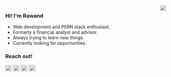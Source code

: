 <img align='right' src="https://github-readme-stats.vercel.app/api?username=rdargali&show_icons=true">

### Hi! I'm Rawand
- Web development and PERN stack enthusiast.
- Formerly a financial analyst and advisor.
- Always trying to learn new things.
- Currently looking for opportunities.

### Reach out!
<a href="https://rawand.me">
  <img align="left" alt="Rawand's Portfolio" width="22px" src="https://cdn.jsdelivr.net/npm/simple-icons@v3/icons/react.svg" />
</a>
<a href="https://www.linkedin.com/in/rdargali/">
  <img align="left" alt="Rawand's LinkedIn" width="22px" src="https://cdn.jsdelivr.net/npm/simple-icons@v3/icons/linkedin.svg" />
</a>
<a href="https://github.com/rdargali">
  <img align="left" alt="Rawand's Github" width="22px" src="https://cdn.jsdelivr.net/npm/simple-icons@v3/icons/github.svg" />
</a>
<a href="https://www.instagram.com/rawandd91/">
  <img align="left" alt="Rawand's Instagram" width="22px" src="https://cdn.jsdelivr.net/npm/simple-icons@v3/icons/instagram.svg" />
</a>
